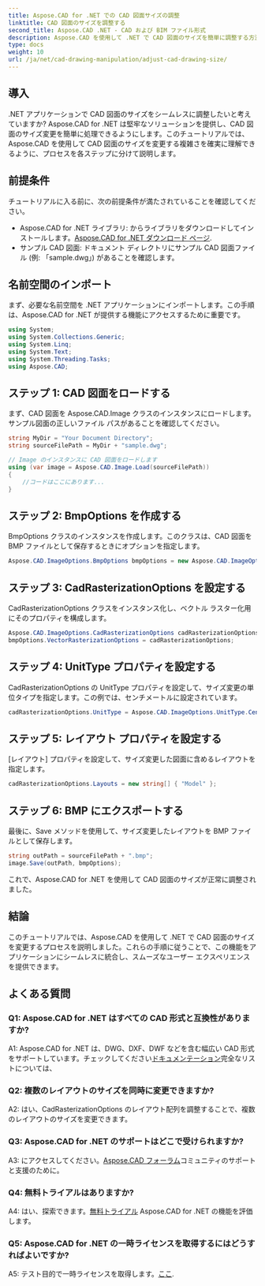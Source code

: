 ```yaml
---
title: Aspose.CAD for .NET での CAD 図面サイズの調整
linktitle: CAD 図面のサイズを調整する
second_title: Aspose.CAD .NET - CAD および BIM ファイル形式
description: Aspose.CAD を使用して .NET で CAD 図面のサイズを簡単に調整する方法を学びます。シームレスにサイズを変更するには、ステップバイステップのガイドに従ってください。
type: docs
weight: 10
url: /ja/net/cad-drawing-manipulation/adjust-cad-drawing-size/
---
```

## 導入

.NET アプリケーションで CAD 図面のサイズをシームレスに調整したいと考えていますか? Aspose.CAD for .NET は堅牢なソリューションを提供し、CAD 図面のサイズ変更を簡単に処理できるようにします。このチュートリアルでは、Aspose.CAD を使用して CAD 図面のサイズを変更する複雑さを確実に理解できるように、プロセスを各ステップに分けて説明します。

## 前提条件

チュートリアルに入る前に、次の前提条件が満たされていることを確認してください。

- Aspose.CAD for .NET ライブラリ: からライブラリをダウンロードしてインストールします。[Aspose.CAD for .NET ダウンロード ページ](https://releases.aspose.com/cad/net/).
- サンプル CAD 図面: ドキュメント ディレクトリにサンプル CAD 図面ファイル (例: 「sample.dwg」) があることを確認します。

## 名前空間のインポート

まず、必要な名前空間を .NET アプリケーションにインポートします。この手順は、Aspose.CAD for .NET が提供する機能にアクセスするために重要です。

```csharp
using System;
using System.Collections.Generic;
using System.Linq;
using System.Text;
using System.Threading.Tasks;
using Aspose.CAD;
```

## ステップ 1: CAD 図面をロードする

まず、CAD 図面を Aspose.CAD.Image クラスのインスタンスにロードします。サンプル図面の正しいファイル パスがあることを確認してください。

```csharp
string MyDir = "Your Document Directory";
string sourceFilePath = MyDir + "sample.dwg";

// Image のインスタンスに CAD 図面をロードします
using (var image = Aspose.CAD.Image.Load(sourceFilePath))
{
    //コードはここにあります...
}
```

## ステップ 2: BmpOptions を作成する

BmpOptions クラスのインスタンスを作成します。このクラスは、CAD 図面を BMP ファイルとして保存するときにオプションを指定します。

```csharp
Aspose.CAD.ImageOptions.BmpOptions bmpOptions = new Aspose.CAD.ImageOptions.BmpOptions();
```

## ステップ 3: CadRasterizationOptions を設定する

CadRasterizationOptions クラスをインスタンス化し、ベクトル ラスター化用にそのプロパティを構成します。

```csharp
Aspose.CAD.ImageOptions.CadRasterizationOptions cadRasterizationOptions = new Aspose.CAD.ImageOptions.CadRasterizationOptions();
bmpOptions.VectorRasterizationOptions = cadRasterizationOptions;
```

## ステップ 4: UnitType プロパティを設定する

CadRasterizationOptions の UnitType プロパティを設定して、サイズ変更の単位タイプを指定します。この例では、センチメートルに設定されています。

```csharp
cadRasterizationOptions.UnitType = Aspose.CAD.ImageOptions.UnitType.Centimeter;
```

## ステップ 5: レイアウト プロパティを設定する

[レイアウト] プロパティを設定して、サイズ変更した図面に含めるレイアウトを指定します。

```csharp
cadRasterizationOptions.Layouts = new string[] { "Model" };
```

## ステップ 6: BMP にエクスポートする

最後に、Save メソッドを使用して、サイズ変更したレイアウトを BMP ファイルとして保存します。

```csharp
string outPath = sourceFilePath + ".bmp";
image.Save(outPath, bmpOptions);
```

これで、Aspose.CAD for .NET を使用して CAD 図面のサイズが正常に調整されました。

## 結論

このチュートリアルでは、Aspose.CAD を使用して .NET で CAD 図面のサイズを変更するプロセスを説明しました。これらの手順に従うことで、この機能をアプリケーションにシームレスに統合し、スムーズなユーザー エクスペリエンスを提供できます。

## よくある質問

### Q1: Aspose.CAD for .NET はすべての CAD 形式と互換性がありますか?

 A1: Aspose.CAD for .NET は、DWG、DXF、DWF などを含む幅広い CAD 形式をサポートしています。チェックしてください[ドキュメンテーション](https://reference.aspose.com/cad/net/)完全なリストについては、

### Q2: 複数のレイアウトのサイズを同時に変更できますか?

A2: はい、CadRasterizationOptions のレイアウト配列を調整することで、複数のレイアウトのサイズを変更できます。

### Q3: Aspose.CAD for .NET のサポートはどこで受けられますか?

 A3: にアクセスしてください。[Aspose.CAD フォーラム](https://forum.aspose.com/c/cad/19)コミュニティのサポートと支援のために。

### Q4: 無料トライアルはありますか?

 A4: はい、探索できます。[無料トライアル](https://releases.aspose.com/) Aspose.CAD for .NET の機能を評価します。

### Q5: Aspose.CAD for .NET の一時ライセンスを取得するにはどうすればよいですか?

 A5: テスト目的で一時ライセンスを取得します。[ここ](https://purchase.aspose.com/temporary-license/).